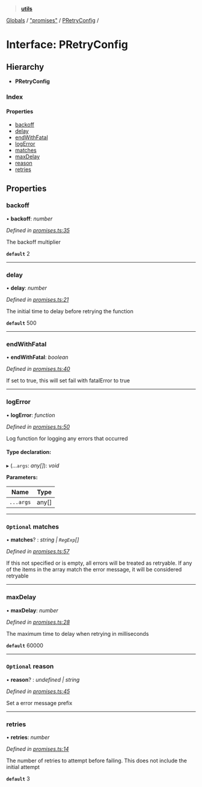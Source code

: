 > **[utils](../README.md)**

[Globals](../README.md) / ["promises"](../modules/_promises_.md) / [PRetryConfig](_promises_.pretryconfig.md) /

# Interface: PRetryConfig

## Hierarchy

* **PRetryConfig**

### Index

#### Properties

* [backoff](_promises_.pretryconfig.md#backoff)
* [delay](_promises_.pretryconfig.md#delay)
* [endWithFatal](_promises_.pretryconfig.md#endwithfatal)
* [logError](_promises_.pretryconfig.md#logerror)
* [matches](_promises_.pretryconfig.md#optional-matches)
* [maxDelay](_promises_.pretryconfig.md#maxdelay)
* [reason](_promises_.pretryconfig.md#optional-reason)
* [retries](_promises_.pretryconfig.md#retries)

## Properties

###  backoff

• **backoff**: *number*

*Defined in [promises.ts:35](https://github.com/terascope/teraslice/tree/683dac73cdbcf5a70581ac5c9ea14ddddf69eb91/packages/utils/promises.ts#L35)*

The backoff multiplier

**`default`** 2

___

###  delay

• **delay**: *number*

*Defined in [promises.ts:21](https://github.com/terascope/teraslice/tree/683dac73cdbcf5a70581ac5c9ea14ddddf69eb91/packages/utils/promises.ts#L21)*

The initial time to delay before retrying the function

**`default`** 500

___

###  endWithFatal

• **endWithFatal**: *boolean*

*Defined in [promises.ts:40](https://github.com/terascope/teraslice/tree/683dac73cdbcf5a70581ac5c9ea14ddddf69eb91/packages/utils/promises.ts#L40)*

If set to true, this will set fail with fatalError to true

___

###  logError

• **logError**: *function*

*Defined in [promises.ts:50](https://github.com/terascope/teraslice/tree/683dac73cdbcf5a70581ac5c9ea14ddddf69eb91/packages/utils/promises.ts#L50)*

Log function for logging any errors that occurred

#### Type declaration:

▸ (...`args`: *any[]*): *void*

**Parameters:**

Name | Type |
------ | ------ |
`...args` | any[] |

___

### `Optional` matches

• **matches**? : *string | `RegExp`[]*

*Defined in [promises.ts:57](https://github.com/terascope/teraslice/tree/683dac73cdbcf5a70581ac5c9ea14ddddf69eb91/packages/utils/promises.ts#L57)*

If this not specified or is empty, all errors will be treated as retryable.
If any of the items in the array match the error message,
it will be considered retryable

___

###  maxDelay

• **maxDelay**: *number*

*Defined in [promises.ts:28](https://github.com/terascope/teraslice/tree/683dac73cdbcf5a70581ac5c9ea14ddddf69eb91/packages/utils/promises.ts#L28)*

The maximum time to delay when retrying in milliseconds

**`default`** 60000

___

### `Optional` reason

• **reason**? : *undefined | string*

*Defined in [promises.ts:45](https://github.com/terascope/teraslice/tree/683dac73cdbcf5a70581ac5c9ea14ddddf69eb91/packages/utils/promises.ts#L45)*

Set a error message prefix

___

###  retries

• **retries**: *number*

*Defined in [promises.ts:14](https://github.com/terascope/teraslice/tree/683dac73cdbcf5a70581ac5c9ea14ddddf69eb91/packages/utils/promises.ts#L14)*

The number of retries to attempt before failing.
This does not include the initial attempt

**`default`** 3